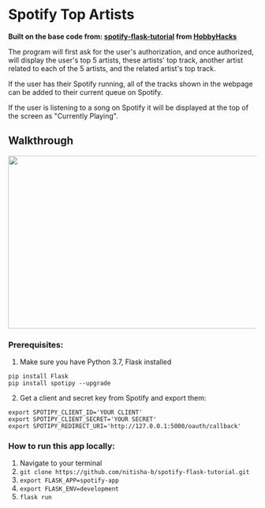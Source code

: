 # Spotify Top Artists

**Built on the base code from: <a href="https://github.com/nitisha-b/spotify-flask-tutorial">spotify-flask-tutorial</a> from <a href="https://hobbyhacks.techtogether.io">HobbyHacks</a>**

The program will first ask for the user's authorization, and once authorized, will display the user's top 5 artists, these artists' top track, another artist related to each of the 5 artists, and the related artist's top track. 

If the user has their Spotify running, all of the tracks shown in the webpage can be added to their current queue on Spotify. 

If the user is listening to a song on Spotify it will be displayed at the top of the screen as "Currently Playing". 

## Walkthrough
<img src="http://g.recordit.co/WfTo79DUDH.gif" width=550 height=350>

### Prerequisites:

1. Make sure you have Python 3.7, Flask installed
```
pip install Flask
pip install spotipy --upgrade
```

2. Get a client and secret key from Spotify and export them: 
```
export SPOTIPY_CLIENT_ID='YOUR CLIENT'
export SPOTIPY_CLIENT_SECRET='YOUR SECRET'
export SPOTIPY_REDIRECT_URI='http://127.0.0.1:5000/oauth/callback'
```

### How to run this app locally:

1. Navigate to your terminal
2. `git clone https://github.com/nitisha-b/spotify-flask-tutorial.git`
3. `export FLASK_APP=spotify-app`
4. `export FLASK_ENV=development`
5. `flask run`